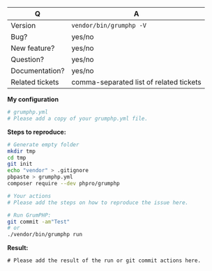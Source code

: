 | Q               | A
| --------------- | ---
| Version         | `vendor/bin/grumphp -V`
| Bug?            | yes/no
| New feature?    | yes/no
| Question?       | yes/no
| Documentation?  | yes/no
| Related tickets | comma-separated list of related tickets

<!-- Please add an advanced description on what this ISSUE is doing to GrumPHP. -->

<!-- In case of a bug, please fill in following information:-->
**My configuration**
```yaml
# grumphp.yml
# Please add a copy of your grumphp.yml file.
```

**Steps to reproduce:**
```sh
# Generate empty folder
mkdir tmp
cd tmp
git init
echo "vendor" > .gitignore
pbpaste > grumphp.yml
composer require --dev phpro/grumphp

# Your actions
# Please add the steps on how to reproduce the issue here.

# Run GrumPHP:
git commit -am"Test"
# or
./vendor/bin/grumphp run
```

**Result:**
```
# Please add the result of the run or git commit actions here.
```
